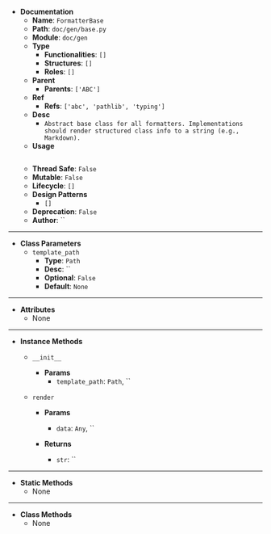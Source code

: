 - **Documentation**
    - **Name**: `FormatterBase`
    - **Path**: `doc/gen/base.py`
    - **Module**: `doc/gen`
    - **Type**
        - **Functionalities**: `[]`
        - **Structures**: `[]`
        - **Roles**: `[]`
    - **Parent**
        - **Parents**: `['ABC']`
    - **Ref**
        - **Refs**: `['abc', 'pathlib', 'typing']`
    - **Desc**
        - `Abstract base class for all formatters.
Implementations should render structured class info to a string (e.g., Markdown).`
    - **Usage**
        ```python
        
        ```
    - **Thread Safe**: `False`
    - **Mutable**: `False`
    - **Lifecycle**: `[]`
    - **Design Patterns**
        - `[]`
    - **Deprecation**: `False`
    - **Author**: ``

---

- **Class Parameters**
    - `template_path`
        - **Type**: `Path`
        - **Desc**: ``
        - **Optional**: `False`
        - **Default**: `None`

---

- **Attributes**
    - None

---

- **Instance Methods**
    - `__init__`

        - **Params**
            - `template_path`: `Path`, ``



    - `render`

        - **Params**
            - `data`: `Any`, ``

        - **Returns**
            - `str`: ``



---

- **Static Methods**
    - None

---

- **Class Methods**
    - None
